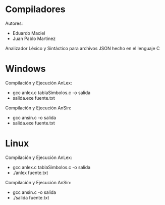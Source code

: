 # Compiladores

Autores:
  * Eduardo Maciel
  * Juan Pablo Martinez
  
Analizador Léxico y Sintáctico para archivos JSON hecho en el lenguaje C

# Windows
Compilación y Ejecución AnLex:
  * gcc anlex.c tablaSimbolos.c -o salida
  * salida.exe fuente.txt
  
Compilación y Ejecución AnSin:
  * gcc ansin.c -o salida
  * salida.exe fuente.txt
  
# Linux
Compilación y Ejecución AnLex:
  * gcc anlex.c tablaSimbolos.c -o salida
  * ./anlex fuente.txt

Compilación y Ejecución AnSin:
  * gcc ansin.c -o salida
  * ./salida fuente.txt
